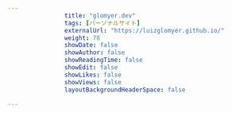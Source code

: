 ---
                title: "glomyer.dev"
                tags: [パーソナルサイト]
                externalUrl: "https://luizglomyer.github.io/"
                weight: 78
                showDate: false
                showAuthor: false
                showReadingTime: false
                showEdit: false
                showLikes: false
                showViews: false
                layoutBackgroundHeaderSpace: false
                ---

